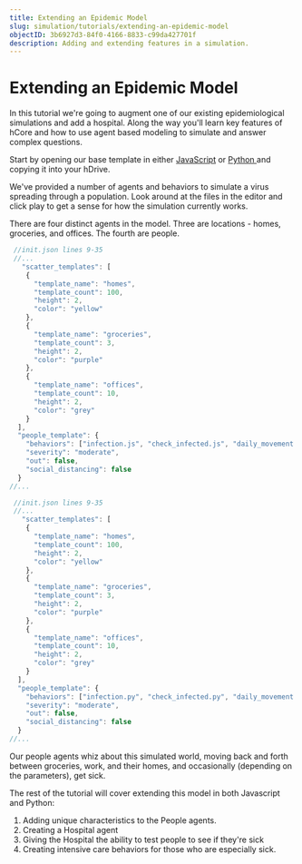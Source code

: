 ```yaml
---
title: Extending an Epidemic Model
slug: simulation/tutorials/extending-an-epidemic-model
objectID: 3b6927d3-84f0-4166-8833-c99da427701f
description: Adding and extending features in a simulation.
---
```


# Extending an Epidemic Model

In this tutorial we're going to augment one of our existing epidemiological simulations and add a hospital. Along the way you'll learn key features of hCore and how to use agent based modeling to simulate and answer complex questions.

Start by opening our base template in either [JavaScript](/@hash/getting-started-base) or [Python ](/@hash/getting-started-base-python)and copying it into your hDrive.

We've provided a number of agents and behaviors to simulate a virus spreading through a population. Look around at the files in the editor and click play to get a sense for how the simulation currently works.

There are four distinct agents in the model. Three are locations - homes, groceries, and offices. The fourth are people.

<Tabs>
<Tab title="JavaScript" >


```javascript
 //init.json lines 9-35
 //...
   "scatter_templates": [
    {
      "template_name": "homes",
      "template_count": 100,
      "height": 2,
      "color": "yellow"
    },
    {
      "template_name": "groceries",
      "template_count": 3,
      "height": 2,
      "color": "purple"
    },
    {
      "template_name": "offices",
      "template_count": 10,
      "height": 2,
      "color": "grey"
    }
  ],
  "people_template": {
    "behaviors": ["infection.js", "check_infected.js", "daily_movement.js"],
    "severity": "moderate",
    "out": false,
    "social_distancing": false
  }
//...
```

</Tab>

<Tab title="Python" >


```javascript
 //init.json lines 9-35
 //...
   "scatter_templates": [
    {
      "template_name": "homes",
      "template_count": 100,
      "height": 2,
      "color": "yellow"
    },
    {
      "template_name": "groceries",
      "template_count": 3,
      "height": 2,
      "color": "purple"
    },
    {
      "template_name": "offices",
      "template_count": 10,
      "height": 2,
      "color": "grey"
    }
  ],
  "people_template": {
    "behaviors": ["infection.py", "check_infected.py", "daily_movement.py"],
    "severity": "moderate",
    "out": false,
    "social_distancing": false
  }
//...
```

</Tab>
</Tabs>

Our people agents whiz about this simulated world, moving back and forth between groceries, work, and their homes, and occasionally \(depending on the parameters\), get sick.

The rest of the tutorial will cover extending this model in both Javascript and Python:

1. Adding unique characteristics to the People agents.
2. Creating a Hospital agent
3. Giving the Hospital the ability to test people to see if they're sick
4. Creating intensive care behaviors for those who are especially sick.

